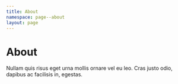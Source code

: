 ```yaml
---
title: About
namespace: page--about
layout: page
---
```


# About

Nullam quis risus eget urna mollis ornare vel eu leo. Cras justo odio, dapibus ac facilisis in, egestas.

